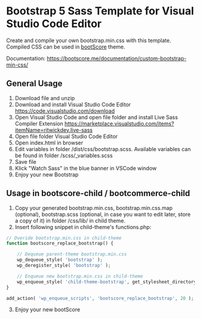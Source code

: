 # Bootstrap 5 Sass Template for Visual Studio Code Editor

Create and compile your own bootstrap.min.css with this template. Compiled CSS can be used in [bootScore](https://github.com/crftwrk/bootscore) theme.

Documentation: https://bootscore.me/documentation/custom-bootstrap-min-css/

## General Usage

1. Download file and unzip
2. Download and install Visual Studio Code Editor https://code.visualstudio.com/download
3. Open Visual Studio Code and open file folder and install Live Sass Compiler Extension https://marketplace.visualstudio.com/items?itemName=ritwickdey.live-sass
4. Open file folder Visual Studio Code Editor
5. Open index.html in browser
6. Edit variables in folder /dist/css/bootstrap.scss. Available variables can be found in folder /scss/_variables.scss
7. Save file
8. Klick "Watch Sass" in the blue banner in VSCode window
9. Enjoy your new Bootstrap

## Usage in bootscore-child / bootcommerce-child

1. Copy your generated bootstrap.min.css, bootstrap.min.css.map (optional), bootstrap.scss (optional, in case you want to edit later, store a copy of it) in folder /css/lib/ in child theme.
2. Insert following snippet in child-theme's functions.php:

```php
// Overide bootstrap.min.css in child-theme
function bootscore_replace_bootstrap() {

    // Dequeue parent-theme bootstrap.min.css
    wp_dequeue_style( 'bootstrap' );
    wp_deregister_style( 'bootstrap' );

    // Enqueue new bootstrap.min.css in child-theme
    wp_enqueue_style( 'child-theme-bootstrap', get_stylesheet_directory_uri() .'/css/lib/bootstrap.min.css' , array('parent-style'));
}

add_action( 'wp_enqueue_scripts', 'bootscore_replace_bootstrap', 20 );
```

3. Enjoy your new bootScore

